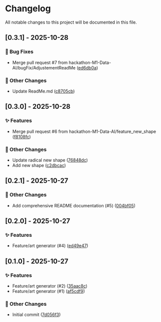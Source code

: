 # Changelog

All notable changes to this project will be documented in this file.
## [0.3.1] - 2025-10-28

### 🐛 Bug Fixes
- Merge pull request #7 from hackathon-M1-Data-AI/bugFix/AdjustementReadMe ([ed6db0a](https://github.com/hackathon-M1-Data-AI/Arkathon/commit/ed6db0a))

### 📝 Other Changes
- Update ReadMe.md ([c8705cb](https://github.com/hackathon-M1-Data-AI/Arkathon/commit/c8705cb))


## [0.3.0] - 2025-10-28

### ✨ Features
- Merge pull request #6 from hackathon-M1-Data-AI/feature_new_shape ([f8108fc](https://github.com/hackathon-M1-Data-AI/Arkathon/commit/f8108fc))

### 📝 Other Changes
- Update radical new shape ([76848dc](https://github.com/hackathon-M1-Data-AI/Arkathon/commit/76848dc))
- Add new shape ([c2dbcac](https://github.com/hackathon-M1-Data-AI/Arkathon/commit/c2dbcac))


## [0.2.1] - 2025-10-27

### 📝 Other Changes
- Add comprehensive README documentation (#5) ([004bf05](https://github.com/hackathon-M1-Data-AI/Arkathon/commit/004bf05))


## [0.2.0] - 2025-10-27

### ✨ Features
- Feature/art generator (#4) ([ed49e47](https://github.com/hackathon-M1-Data-AI/Arkathon/commit/ed49e47))


## [0.1.0] - 2025-10-27

### ✨ Features
- Feature/art generator (#2) ([35aac8c](https://github.com/hackathon-M1-Data-AI/Arkathon/commit/35aac8c))
- Feature/art generator (#1) ([af5cdf9](https://github.com/hackathon-M1-Data-AI/Arkathon/commit/af5cdf9))

### 📝 Other Changes
- Initial commit ([7d056f3](https://github.com/hackathon-M1-Data-AI/Arkathon/commit/7d056f3))




